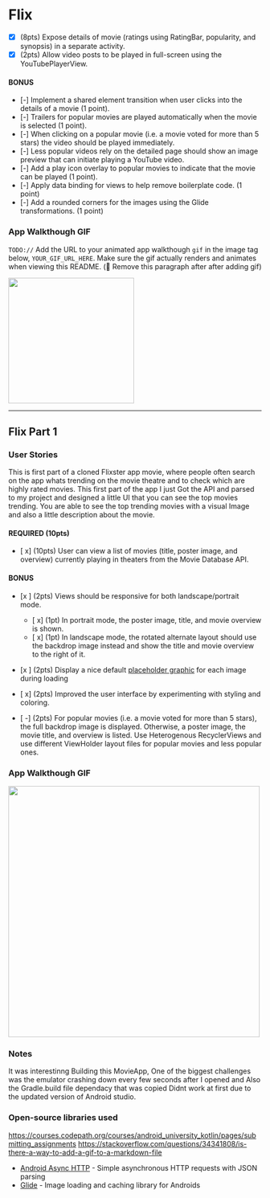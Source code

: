 # Flix

- [x] (8pts) Expose details of movie (ratings using RatingBar, popularity, and synopsis) in a separate activity.
- [x] (2pts) Allow video posts to be played in full-screen using the YouTubePlayerView.

#### BONUS

- [-] Implement a shared element transition when user clicks into the details of a movie (1 point).
- [-] Trailers for popular movies are played automatically when the movie is selected (1 point).
- [-] When clicking on a popular movie (i.e. a movie voted for more than 5 stars) the video should be played immediately.
- [-] Less popular videos rely on the detailed page should show an image preview that can initiate playing a YouTube video.
- [-] Add a play icon overlay to popular movies to indicate that the movie can be played (1 point).
- [-] Apply data binding for views to help remove boilerplate code. (1 point)
- [-] Add a rounded corners for the images using the Glide transformations. (1 point)

### App Walkthough GIF

`TODO://` Add the URL to your animated app walkthough `gif` in the image tag below, `YOUR_GIF_URL_HERE`. Make sure the gif actually renders and animates when viewing this README. (🚫 Remove this paragraph after after adding gif)

<img src="https://github.com/hassan-ibra/FlixsterMovieApp/blob/master/ezgif-1-5590aa28f4.gif" width=250><br>

---

## Flix Part 1

### User Stories
This is first part of a cloned Flixster app movie, where people often search on the app whats trending on the movie theatre and to check which are highly rated movies. This first part of the app I just Got the API and parsed to my project and designed a little UI that you can see the top movies trending. You are able to see the top trending movies with a visual Image and also a little description about the movie.

#### REQUIRED (10pts)
- [ x] (10pts) User can view a list of movies (title, poster image, and overview) currently playing in theaters from the Movie Database API.

#### BONUS
- [x ] (2pts) Views should be responsive for both landscape/portrait mode.
   - [ x] (1pt) In portrait mode, the poster image, title, and movie overview is shown.
   - [ x] (1pt) In landscape mode, the rotated alternate layout should use the backdrop image instead and show the title and movie overview to the right of it.

- [x ] (2pts) Display a nice default [placeholder graphic](https://guides.codepath.org/android/Displaying-Images-with-the-Glide-Library#advanced-usage) for each image during loading
- [ x] (2pts) Improved the user interface by experimenting with styling and coloring.
- [ -] (2pts) For popular movies (i.e. a movie voted for more than 5 stars), the full backdrop image is displayed. Otherwise, a poster image, the movie title, and overview is listed. Use Heterogenous RecyclerViews and use different ViewHolder layout files for popular movies and less popular ones.

### App Walkthough GIF
 <img src="https://github.com/hassan-ibra/FlixsterMovieApp/blob/master/flixsteAppGIF.gif" width=500><br>



### Notes
It was interestinng Building this MovieApp, One of the biggest challenges was the emulator crashing down every few seconds after I opened and Also the Gradle.build file dependacy that was copied Didnt work at first due to the updated version of Android studio.

### Open-source libraries used
https://courses.codepath.org/courses/android_university_kotlin/pages/submitting_assignments
https://stackoverflow.com/questions/34341808/is-there-a-way-to-add-a-gif-to-a-markdown-file

- [Android Async HTTP](https://github.com/codepath/CPAsyncHttpClient) - Simple asynchronous HTTP requests with JSON parsing
- [Glide](https://github.com/bumptech/glide) - Image loading and caching library for Androids
